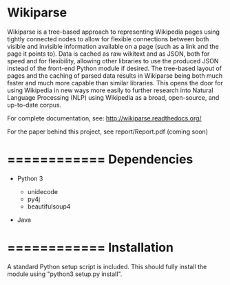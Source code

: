 # Wikiparse

Wikiparse is a tree-based approach to representing Wikipedia pages using tightly connected nodes to allow for flexible
connections between both visible and invisible information available on a page (such as a link and the page it points
to). Data is cached as raw wikitext and as JSON, both for speed and for flexibility, allowing other libraries to use
the produced JSON instead of the front-end Python module if desired. The tree-based layout of pages and the caching of
parsed data results in Wikiparse being both much faster and much more capable than similar libraries. This opens the
door for using Wikipedia in new ways more easily to further research into Natural Language Processing (NLP) using
Wikipedia as a broad, open-source, and up-to-date corpus.

For complete documentation, see: http://wikiparse.readthedocs.org/

For the paper behind this project, see report/Report.pdf (coming soon)

============
Dependencies
============

* Python 3

    - unidecode
    - py4j
    - beautifulsoup4

* Java

============
Installation
============

A standard Python setup script is included. This should fully install the module using "python3 setup.py install".
